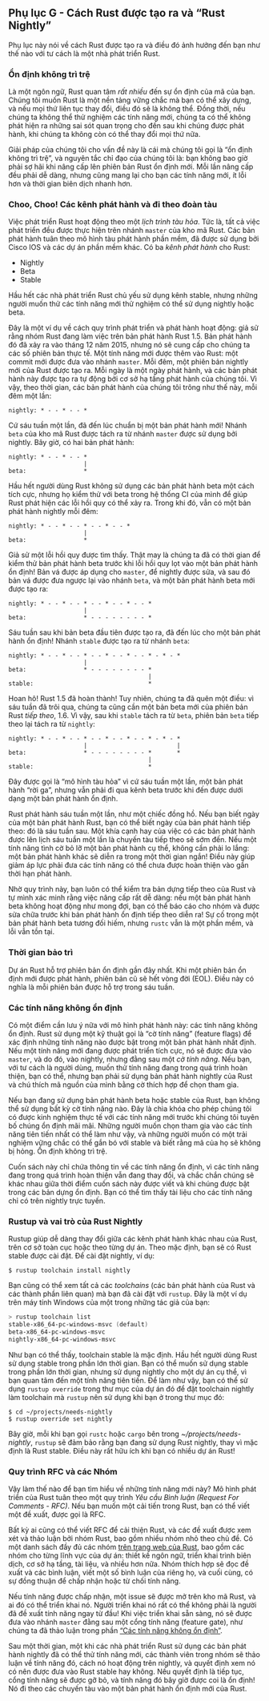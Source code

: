 ## Phụ lục G - Cách Rust được tạo ra và “Rust Nightly”

Phụ lục này nói về cách Rust được tạo ra và điều đó ảnh hưởng đến bạn như thế nào với tư cách là một nhà phát triển Rust.

### Ổn định không trì trệ

Là một ngôn ngữ, Rust quan tâm _rất nhiều_ đến sự ổn định của mã của bạn. Chúng tôi muốn Rust là một nền tảng vững chắc mà bạn có thể xây dựng, và nếu mọi thứ liên tục thay đổi, điều đó sẽ là không thể. Đồng thời, nếu chúng ta không thể thử nghiệm các tính năng mới, chúng ta có thể không phát hiện ra những sai sót quan trọng cho đến sau khi chúng được phát hành, khi chúng ta không còn có thể thay đổi mọi thứ nữa.

Giải pháp của chúng tôi cho vấn đề này là cái mà chúng tôi gọi là “ổn định không trì trệ”, và nguyên tắc chỉ đạo của chúng tôi là: bạn không bao giờ phải sợ hãi khi nâng cấp lên phiên bản Rust ổn định mới. Mỗi lần nâng cấp đều phải dễ dàng, nhưng cũng mang lại cho bạn các tính năng mới, ít lỗi hơn và thời gian biên dịch nhanh hơn.

### Choo, Choo! Các kênh phát hành và đi theo đoàn tàu

Việc phát triển Rust hoạt động theo một _lịch trình tàu hỏa_. Tức là, tất cả việc phát triển đều được thực hiện trên nhánh `master` của kho mã Rust. Các bản phát hành tuân theo mô hình tàu phát hành phần mềm, đã được sử dụng bởi Cisco IOS và các dự án phần mềm khác. Có ba _kênh phát hành_ cho Rust:

- Nightly
- Beta
- Stable

Hầu hết các nhà phát triển Rust chủ yếu sử dụng kênh stable, nhưng những người muốn thử các tính năng mới thử nghiệm có thể sử dụng nightly hoặc beta.

Đây là một ví dụ về cách quy trình phát triển và phát hành hoạt động: giả sử rằng nhóm Rust đang làm việc trên bản phát hành Rust 1.5. Bản phát hành đó đã xảy ra vào tháng 12 năm 2015, nhưng nó sẽ cung cấp cho chúng ta các số phiên bản thực tế. Một tính năng mới được thêm vào Rust: một commit mới được đưa vào nhánh `master`. Mỗi đêm, một phiên bản nightly mới của Rust được tạo ra. Mỗi ngày là một ngày phát hành, và các bản phát hành này được tạo ra tự động bởi cơ sở hạ tầng phát hành của chúng tôi. Vì vậy, theo thời gian, các bản phát hành của chúng tôi trông như thế này, mỗi đêm một lần:

```text
nightly: * - - * - - *
```

Cứ sáu tuần một lần, đã đến lúc chuẩn bị một bản phát hành mới! Nhánh `beta` của kho mã Rust được tách ra từ nhánh `master` được sử dụng bởi nightly. Bây giờ, có hai bản phát hành:

```text
nightly: * - - * - - *
                     |
beta:                *
```

Hầu hết người dùng Rust không sử dụng các bản phát hành beta một cách tích cực, nhưng họ kiểm thử với beta trong hệ thống CI của mình để giúp Rust phát hiện các lỗi hồi quy có thể xảy ra. Trong khi đó, vẫn có một bản phát hành nightly mỗi đêm:

```text
nightly: * - - * - - * - - * - - *
                     |
beta:                *
```

Giả sử một lỗi hồi quy được tìm thấy. Thật may là chúng ta đã có thời gian để kiểm thử bản phát hành beta trước khi lỗi hồi quy lọt vào một bản phát hành ổn định! Bản vá được áp dụng cho `master`, để nightly được sửa, và sau đó bản vá được đưa ngược lại vào nhánh `beta`, và một bản phát hành beta mới được tạo ra:

```text
nightly: * - - * - - * - - * - - * - - *
                     |
beta:                * - - - - - - - - *
```

Sáu tuần sau khi bản beta đầu tiên được tạo ra, đã đến lúc cho một bản phát hành ổn định! Nhánh `stable` được tạo ra từ nhánh `beta`:

```text
nightly: * - - * - - * - - * - - * - - * - * - *
                     |
beta:                * - - - - - - - - *
                                       |
stable:                                *
```

Hoan hô! Rust 1.5 đã hoàn thành! Tuy nhiên, chúng ta đã quên một điều: vì sáu tuần đã trôi qua, chúng ta cũng cần một bản beta mới của phiên bản Rust _tiếp theo_, 1.6. Vì vậy, sau khi `stable` tách ra từ `beta`, phiên bản `beta` tiếp theo lại tách ra từ `nightly`:

```text
nightly: * - - * - - * - - * - - * - - * - * - *
                     |                         |
beta:                * - - - - - - - - *       *
                                       |
stable:                                *
```

Đây được gọi là “mô hình tàu hỏa” vì cứ sáu tuần một lần, một bản phát hành “rời ga”, nhưng vẫn phải đi qua kênh beta trước khi đến được dưới dạng một bản phát hành ổn định.

Rust phát hành sáu tuần một lần, như một chiếc đồng hồ. Nếu bạn biết ngày của một bản phát hành Rust, bạn có thể biết ngày của bản phát hành tiếp theo: đó là sáu tuần sau. Một khía cạnh hay của việc có các bản phát hành được lên lịch sáu tuần một lần là chuyến tàu tiếp theo sẽ sớm đến. Nếu một tính năng tình cờ bỏ lỡ một bản phát hành cụ thể, không cần phải lo lắng: một bản phát hành khác sẽ diễn ra trong một thời gian ngắn! Điều này giúp giảm áp lực phải đưa các tính năng có thể chưa được hoàn thiện vào gần thời hạn phát hành.

Nhờ quy trình này, bạn luôn có thể kiểm tra bản dựng tiếp theo của Rust và tự mình xác minh rằng việc nâng cấp rất dễ dàng: nếu một bản phát hành beta không hoạt động như mong đợi, bạn có thể báo cáo cho nhóm và được sửa chữa trước khi bản phát hành ổn định tiếp theo diễn ra! Sự cố trong một bản phát hành beta tương đối hiếm, nhưng `rustc` vẫn là một phần mềm, và lỗi vẫn tồn tại.

### Thời gian bảo trì

Dự án Rust hỗ trợ phiên bản ổn định gần đây nhất. Khi một phiên bản ổn định mới được phát hành, phiên bản cũ sẽ hết vòng đời (EOL). Điều này có nghĩa là mỗi phiên bản được hỗ trợ trong sáu tuần.

### Các tính năng không ổn định

Có một điểm cần lưu ý nữa với mô hình phát hành này: các tính năng không ổn định. Rust sử dụng một kỹ thuật gọi là “cờ tính năng” (feature flags) để xác định những tính năng nào được bật trong một bản phát hành nhất định. Nếu một tính năng mới đang được phát triển tích cực, nó sẽ được đưa vào `master`, và do đó, vào nightly, nhưng đằng sau một _cờ tính năng_. Nếu bạn, với tư cách là người dùng, muốn thử tính năng đang trong quá trình hoàn thiện, bạn có thể, nhưng bạn phải sử dụng bản phát hành nightly của Rust và chú thích mã nguồn của mình bằng cờ thích hợp để chọn tham gia.

Nếu bạn đang sử dụng bản phát hành beta hoặc stable của Rust, bạn không thể sử dụng bất kỳ cờ tính năng nào. Đây là chìa khóa cho phép chúng tôi có được kinh nghiệm thực tế với các tính năng mới trước khi chúng tôi tuyên bố chúng ổn định mãi mãi. Những người muốn chọn tham gia vào các tính năng tiên tiến nhất có thể làm như vậy, và những người muốn có một trải nghiệm vững chắc có thể gắn bó với stable và biết rằng mã của họ sẽ không bị hỏng. Ổn định không trì trệ.

Cuốn sách này chỉ chứa thông tin về các tính năng ổn định, vì các tính năng đang trong quá trình hoàn thiện vẫn đang thay đổi, và chắc chắn chúng sẽ khác nhau giữa thời điểm cuốn sách này được viết và khi chúng được bật trong các bản dựng ổn định. Bạn có thể tìm thấy tài liệu cho các tính năng chỉ có trên nightly trực tuyến.

### Rustup và vai trò của Rust Nightly

Rustup giúp dễ dàng thay đổi giữa các kênh phát hành khác nhau của Rust, trên cơ sở toàn cục hoặc theo từng dự án. Theo mặc định, bạn sẽ có Rust stable được cài đặt. Để cài đặt nightly, ví dụ:

```console
$ rustup toolchain install nightly
```

Bạn cũng có thể xem tất cả các _toolchains_ (các bản phát hành của Rust và các thành phần liên quan) mà bạn đã cài đặt với `rustup`. Đây là một ví dụ trên máy tính Windows của một trong những tác giả của bạn:

```powershell
> rustup toolchain list
stable-x86_64-pc-windows-msvc (default)
beta-x86_64-pc-windows-msvc
nightly-x86_64-pc-windows-msvc
```

Như bạn có thể thấy, toolchain stable là mặc định. Hầu hết người dùng Rust sử dụng stable trong phần lớn thời gian. Bạn có thể muốn sử dụng stable trong phần lớn thời gian, nhưng sử dụng nightly cho một dự án cụ thể, vì bạn quan tâm đến một tính năng tiên tiến. Để làm như vậy, bạn có thể sử dụng `rustup override` trong thư mục của dự án đó để đặt toolchain nightly làm toolchain mà `rustup` nên sử dụng khi bạn ở trong thư mục đó:

```console
$ cd ~/projects/needs-nightly
$ rustup override set nightly
```

Bây giờ, mỗi khi bạn gọi `rustc` hoặc `cargo` bên trong _~/projects/needs-nightly_, `rustup` sẽ đảm bảo rằng bạn đang sử dụng Rust nightly, thay vì mặc định là Rust stable. Điều này rất hữu ích khi bạn có nhiều dự án Rust!

### Quy trình RFC và các Nhóm

Vậy làm thế nào để bạn tìm hiểu về những tính năng mới này? Mô hình phát triển của Rust tuân theo một quy trình _Yêu cầu Bình luận (Request For Comments - RFC)_. Nếu bạn muốn một cải tiến trong Rust, bạn có thể viết một đề xuất, được gọi là RFC.

Bất kỳ ai cũng có thể viết RFC để cải thiện Rust, và các đề xuất được xem xét và thảo luận bởi nhóm Rust, bao gồm nhiều nhóm nhỏ theo chủ đề. Có một danh sách đầy đủ các nhóm [trên trang web của Rust](https://www.rust-lang.org/governance), bao gồm các nhóm cho từng lĩnh vực của dự án: thiết kế ngôn ngữ, triển khai trình biên dịch, cơ sở hạ tầng, tài liệu, và nhiều hơn nữa. Nhóm thích hợp sẽ đọc đề xuất và các bình luận, viết một số bình luận của riêng họ, và cuối cùng, có sự đồng thuận để chấp nhận hoặc từ chối tính năng.

Nếu tính năng được chấp nhận, một issue sẽ được mở trên kho mã Rust, và ai đó có thể triển khai nó. Người triển khai nó rất có thể không phải là người đã đề xuất tính năng ngay từ đầu! Khi việc triển khai sẵn sàng, nó sẽ được đưa vào nhánh `master` đằng sau một cổng tính năng (feature gate), như chúng ta đã thảo luận trong phần [“Các tính năng không ổn định”](#unstable-features)<!-- ignore -->.

Sau một thời gian, một khi các nhà phát triển Rust sử dụng các bản phát hành nightly đã có thể thử tính năng mới, các thành viên trong nhóm sẽ thảo luận về tính năng đó, cách nó hoạt động trên nightly, và quyết định xem nó có nên được đưa vào Rust stable hay không. Nếu quyết định là tiếp tục, cổng tính năng sẽ được gỡ bỏ, và tính năng đó bây giờ được coi là ổn định! Nó đi theo các chuyến tàu vào một bản phát hành ổn định mới của Rust.
